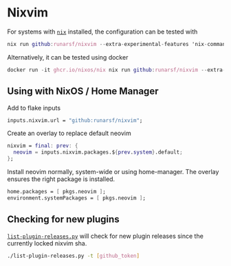 # Nixvim

For systems with [`nix`](https://nixos.org/download) installed, the configuration can be tested with

```nix
nix run github:runarsf/nixvim --extra-experimental-features 'nix-command flakes' -- hello.py
```

Alternatively, it can be tested using docker

```nix
docker run -it ghcr.io/nixos/nix nix run github:runarsf/nixvim --extra-experimental-features 'nix-command flakes' -- hello.py
```


## Using with NixOS / Home Manager

Add to flake inputs
```nix
inputs.nixvim.url = "github:runarsf/nixvim";
```

Create an overlay to replace default neovim
```nix
nixvim = final: prev: {
  neovim = inputs.nixvim.packages.${prev.system}.default;
};
```

Install neovim normally, system-wide or using home-manager. The overlay ensures the right package is installed.
```nix
home.packages = [ pkgs.neovim ];
environment.systemPackages = [ pkgs.neovim ];
```

## Checking for new plugins


[`list-plugin-releases.py`](./list-plugin-releases.py) will check for new plugin releases since the currently locked nixvim sha.

```bash
./list-plugin-releases.py -t [github_token]
```
